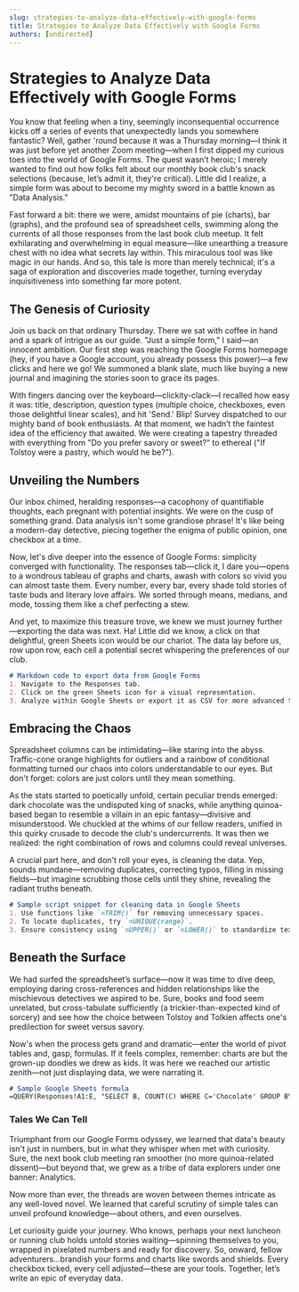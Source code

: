 ```yaml
---
slug: strategies-to-analyze-data-effectively-with-google-forms
title: Strategies to Analyze Data Effectively with Google Forms
authors: [undirected]
---
```



# Strategies to Analyze Data Effectively with Google Forms

You know that feeling when a tiny, seemingly inconsequential occurrence kicks off a series of events that unexpectedly lands you somewhere fantastic? Well, gather 'round because it was a Thursday morning—I think it was just before yet another Zoom meeting—when I first dipped my curious toes into the world of Google Forms. The quest wasn’t heroic; I merely wanted to find out how folks felt about our monthly book club's snack selections (because, let’s admit it, they're critical). Little did I realize, a simple form was about to become my mighty sword in a battle known as "Data Analysis."

Fast forward a bit: there we were, amidst mountains of pie (charts), bar (graphs), and the profound sea of spreadsheet cells, swimming along the currents of all those responses from the last book club meetup. It felt exhilarating and overwhelming in equal measure—like unearthing a treasure chest with no idea what secrets lay within. This miraculous tool was like magic in our hands. And so, this tale is more than merely technical; it's a saga of exploration and discoveries made together, turning everyday inquisitiveness into something far more potent.

## The Genesis of Curiosity

Join us back on that ordinary Thursday. There we sat with coffee in hand and a spark of intrigue as our guide. "Just a simple form," I said—an innocent ambition. Our first step was reaching the Google Forms homepage (hey, if you have a Google account, you already possess this power)—a few clicks and here we go! We summoned a blank slate, much like buying a new journal and imagining the stories soon to grace its pages.

With fingers dancing over the keyboard—clickity-clack—I recalled how easy it was: title, description, question types (multiple choice, checkboxes, even those delightful linear scales), and hit 'Send.' Blip! Survey dispatched to our mighty band of book enthusiasts. At that moment, we hadn’t the faintest idea of the efficiency that awaited. We were creating a tapestry threaded with everything from "Do you prefer savory or sweet?" to ethereal ("If Tolstoy were a pastry, which would he be?").

## Unveiling the Numbers

Our inbox chimed, heralding responses—a cacophony of quantifiable thoughts, each pregnant with potential insights. We were on the cusp of something grand. Data analysis isn't some grandiose phrase! It's like being a modern-day detective, piecing together the enigma of public opinion, one checkbox at a time.

Now, let's dive deeper into the essence of Google Forms: simplicity converged with functionality. The responses tab—click it, I dare you—opens to a wondrous tableau of graphs and charts, awash with colors so vivid you can almost taste them. Every number, every bar, every shade told stories of taste buds and literary love affairs. We sorted through means, medians, and mode, tossing them like a chef perfecting a stew.

And yet, to maximize this treasure trove, we knew we must journey further—exporting the data was next. Ha! Little did we know, a click on that delightful, green Sheets icon would be our chariot. The data lay before us, row upon row, each cell a potential secret whispering the preferences of our club.

```markdown
# Markdown code to export data from Google Forms
1. Navigate to the Responses tab.
2. Click on the green Sheets icon for a visual representation.
3. Analyze within Google Sheets or export it as CSV for more advanced tools.
```

## Embracing the Chaos

Spreadsheet columns can be intimidating—like staring into the abyss. Traffic-cone orange highlights for outliers and a rainbow of conditional formatting turned our chaos into colors understandable to our eyes. But don't forget: colors are just colors until they mean something.

As the stats started to poetically unfold, certain peculiar trends emerged: dark chocolate was the undisputed king of snacks, while anything quinoa-based began to resemble a villain in an epic fantasy—divisive and misunderstood. We chuckled at the whims of our fellow readers, unified in this quirky crusade to decode the club's undercurrents. It was then we realized: the right combination of rows and columns could reveal universes.

A crucial part here, and don't roll your eyes, is cleaning the data. Yep, sounds mundane—removing duplicates, correcting typos, filling in missing fields—but imagine scrubbing those cells until they shine, revealing the radiant truths beneath.

```markdown
# Sample script snippet for cleaning data in Google Sheets
1. Use functions like `=TRIM()` for removing unnecessary spaces.
2. To locate duplicates, try `=UNIQUE(range)`.
3. Ensure consistency using `=UPPER()` or `=LOWER()` to standardize text.
```

## Beneath the Surface

We had surfed the spreadsheet’s surface—now it was time to dive deep, employing daring cross-references and hidden relationships like the mischievous detectives we aspired to be. Sure, books and food seem unrelated, but cross-tabulate sufficiently (a trickier-than-expected kind of sorcery) and see how the choice between Tolstoy and Tolkien affects one's predilection for sweet versus savory.

Now's when the process gets grand and dramatic—enter the world of pivot tables and, gasp, formulas. If it feels complex, remember: charts are but the grown-up doodles we drew as kids. It was here we reached our artistic zenith—not just displaying data, we were narrating it.

```markdown
# Sample Google Sheets formula
=QUERY(Responses!A1:E, "SELECT B, COUNT(C) WHERE C='Chocolate' GROUP BY B")
```

### Tales We Can Tell

Triumphant from our Google Forms odyssey, we learned that data's beauty isn't just in numbers, but in what they whisper when met with curiosity. Sure, the next book club meeting ran smoother (no more quinoa-related dissent)—but beyond that, we grew as a tribe of data explorers under one banner: Analytics.

Now more than ever, the threads are woven between themes intricate as any well-loved novel. We learned that careful scrutiny of simple tales can unveil profound knowledge—about others, and even ourselves.

Let curiosity guide your journey. Who knows, perhaps your next luncheon or running club holds untold stories waiting—spinning themselves to you, wrapped in pixelated numbers and ready for discovery. So, onward, fellow adventurers...brandish your forms and charts like swords and shields. Every checkbox ticked, every cell adjusted—these are your tools. Together, let’s write an epic of everyday data.